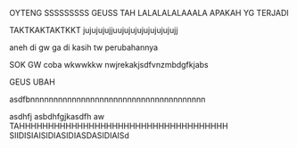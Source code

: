 OYTENG
SSSSSSSSS GEUSS TAH
LALALALALAAALA 
APAKAH YG TERJADI

 TAKTKAKTAKTKKT jujujujujjuujujujujujujujujujj
 
 
 aneh di gw ga di kasih tw perubahannya




SOK GW coba wkwwkkw
nwjrekakjsdfvnzmbdgfkjabs

GEUS UBAH 







asdfbnnnnnnnnnnnnnnnnnnnnnnnnnnnnnnnnnnnnnn













asdhfj asbdhfgjkasdfh aw 
TAHHHHHHHHHHHHHHHHHHHHHHHHHHHHHHHHHHHH SIIDISIAISIDIASIDIASDASIDIAISd